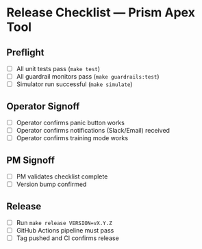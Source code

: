 # Release Checklist — Prism Apex Tool

## Preflight
- [ ] All unit tests pass (`make test`)
- [ ] All guardrail monitors pass (`make guardrails:test`)
- [ ] Simulator run successful (`make simulate`)

## Operator Signoff
- [ ] Operator confirms panic button works
- [ ] Operator confirms notifications (Slack/Email) received
- [ ] Operator confirms training mode works

## PM Signoff
- [ ] PM validates checklist complete
- [ ] Version bump confirmed

## Release
- [ ] Run `make release VERSION=vX.Y.Z`
- [ ] GitHub Actions pipeline must pass
- [ ] Tag pushed and CI confirms release
